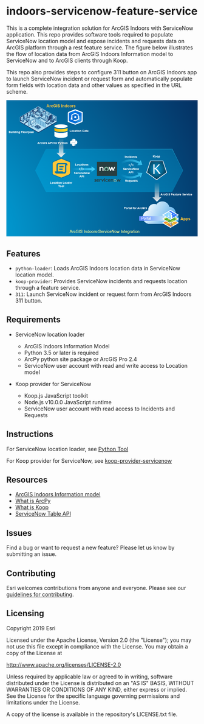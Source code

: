 # indoors-servicenow-feature-service
This is a complete integration solution for ArcGIS Indoors with ServiceNow application. This repo provides software tools required to populate ServiceNow location model and expose incidents and requests data on ArcGIS platform through a rest feature service. The figure below illustrates the flow of location data from ArcGIS Indoors Information model to ServiceNow and to ArcGIS clients through Koop.

This repo also provides steps to configure 311 button on ArcGIS Indoors app to launch ServiceNow incident or request form and automatically populate form fields with location data and other values as specified in the URL scheme.


![Alt text](./indoors-servicenow.png "Diagram")

## Features
- `python-loader`: Loads ArcGIS Indoors location data in ServiceNow location model.
-	`koop-provider`: Provides ServiceNow incidents and requests location through a feature service.
-	`311`: Launch ServiceNow incident or request form from ArcGIS Indoors 311 button.

## Requirements

- ServiceNow location loader
  - ArcGIS Indoors Information Model
  - Python 3.5 or later is required
  - ArcPy python site package or ArcGIS Pro 2.4
  - ServiceNow user account with read and write access to Location model

- Koop provider for ServiceNow
  - Koop.js JavaScript toolkit
  - Node.js v10.0.0 JavaScript runtime
  - ServiceNow user account with read access to Incidents and Requests
  
## Instructions
  
For ServiceNow location loader, see [Python Tool](Python%20Tool)

For Koop provider for ServiceNow, see [koop-provider-servicenow](koop-provider-servicenow)

## Resources
- [ArcGIS Indoors Information model](https://pro.arcgis.com/en/pro-app/help/data/indoors/arcgis-indoors-information-model.htm)
- [What is ArcPy](https://pro.arcgis.com/en/pro-app/arcpy/get-started/what-is-arcpy-.htm)
- [What is Koop](https://koopjs.github.io/docs/basics/what-is-koop)
- [ServiceNow Table API](https://docs.servicenow.com/bundle/madrid-application-development/page/integrate/inbound-rest/concept/c_TableAPI.html)

## Issues
Find a bug or want to request a new feature? Please let us know by submitting an issue.

## Contributing
Esri welcomes contributions from anyone and everyone. Please see our [guidelines for contributing](https://github.com/esri/contributing).

## Licensing
Copyright 2019 Esri

Licensed under the Apache License, Version 2.0 (the "License"); you may not use this file except in compliance with the License. You may obtain a copy of the License at

http://www.apache.org/licenses/LICENSE-2.0

Unless required by applicable law or agreed to in writing, software distributed under the License is distributed on an "AS IS" BASIS, WITHOUT WARRANTIES OR CONDITIONS OF ANY KIND, either express or implied. See the License for the specific language governing permissions and limitations under the License.

A copy of the license is available in the repository's LICENSE.txt file.

